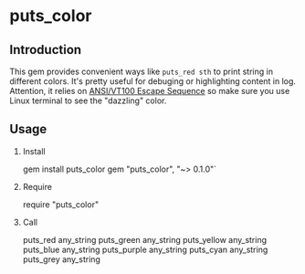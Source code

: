 puts_color
==========

## Introduction
This gem provides convenient ways like `puts_red sth` to print string in different colors. It's pretty useful for debuging or highlighting content in log. Attention, it relies on [ANSI/VT100 Escape Sequence](http://en.wikipedia.org/wiki/ANSI_escape_code) so make sure you use Linux terminal to see the "dazzling" color.

## Usage
1. Install


    gem install puts_color
    gem "puts_color", "~> 0.1.0"`

2. Require


    require "puts_color"
	
3. Call


    puts_red any_string
	puts_green any_string
	puts_yellow any_string
	puts_blue any_string
	puts_purple any_string
	puts_cyan any_string
	puts_grey any_string



